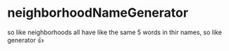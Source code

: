 # neighborhoodNameGenerator
so like neighborhoods all have like the same 5 words in thir names, so like generator 👍
